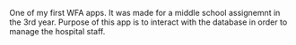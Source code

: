 One of my first WFA apps.
It was made for a middle school assignemnt in the 3rd year.
Purpose of this app is to interact with the database in order to manage the hospital staff.
